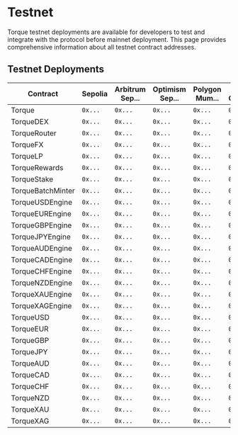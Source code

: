 # Testnet

<div class="intro-description">
Torque testnet deployments are available for developers to test and integrate with the protocol before mainnet deployment. This page provides comprehensive information about all testnet contract addresses.
</div>

## Testnet Deployments

| Contract | Sepolia | Arbitrum Sep... | Optimism Sep... | Polygon Mum... | Base Goer... |
|----------|---------|----------------|----------------|---------------|-------------|
| Torque | `0x...` | `0x...` | `0x...` | `0x...` | `0x...` |
| TorqueDEX | `0x...` | `0x...` | `0x...` | `0x...` | `0x...` |
| TorqueRouter | `0x...` | `0x...` | `0x...` | `0x...` | `0x...` |
| TorqueFX | `0x...` | `0x...` | `0x...` | `0x...` | `0x...` |
| TorqueLP | `0x...` | `0x...` | `0x...` | `0x...` | `0x...` |
| TorqueRewards | `0x...` | `0x...` | `0x...` | `0x...` | `0x...` |
| TorqueStake | `0x...` | `0x...` | `0x...` | `0x...` | `0x...` |
| TorqueBatchMinter | `0x...` | `0x...` | `0x...` | `0x...` | `0x...` |
| TorqueUSDEngine | `0x...` | `0x...` | `0x...` | `0x...` | `0x...` |
| TorqueEUREngine | `0x...` | `0x...` | `0x...` | `0x...` | `0x...` |
| TorqueGBPEngine | `0x...` | `0x...` | `0x...` | `0x...` | `0x...` |
| TorqueJPYEngine | `0x...` | `0x...` | `0x...` | `0x...` | `0x...` |
| TorqueAUDEngine | `0x...` | `0x...` | `0x...` | `0x...` | `0x...` |
| TorqueCADEngine | `0x...` | `0x...` | `0x...` | `0x...` | `0x...` |
| TorqueCHFEngine | `0x...` | `0x...` | `0x...` | `0x...` | `0x...` |
| TorqueNZDEngine | `0x...` | `0x...` | `0x...` | `0x...` | `0x...` |
| TorqueXAUEngine | `0x...` | `0x...` | `0x...` | `0x...` | `0x...` |
| TorqueXAGEngine | `0x...` | `0x...` | `0x...` | `0x...` | `0x...` |
| TorqueUSD | `0x...` | `0x...` | `0x...` | `0x...` | `0x...` |
| TorqueEUR | `0x...` | `0x...` | `0x...` | `0x...` | `0x...` |
| TorqueGBP | `0x...` | `0x...` | `0x...` | `0x...` | `0x...` |
| TorqueJPY | `0x...` | `0x...` | `0x...` | `0x...` | `0x...` |
| TorqueAUD | `0x...` | `0x...` | `0x...` | `0x...` | `0x...` |
| TorqueCAD | `0x...` | `0x...` | `0x...` | `0x...` | `0x...` |
| TorqueCHF | `0x...` | `0x...` | `0x...` | `0x...` | `0x...` |
| TorqueNZD | `0x...` | `0x...` | `0x...` | `0x...` | `0x...` |
| TorqueXAU | `0x...` | `0x...` | `0x...` | `0x...` | `0x...` |
| TorqueXAG | `0x...` | `0x...` | `0x...` | `0x...` | `0x...` | 
